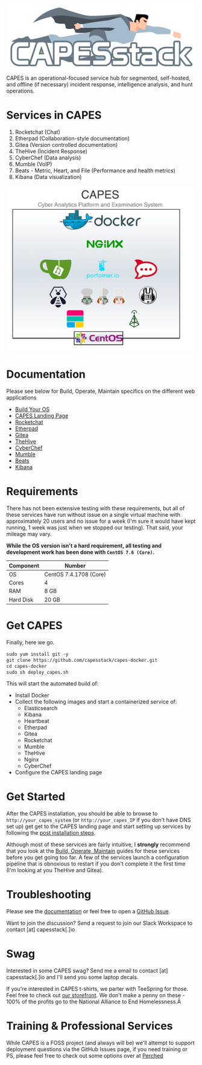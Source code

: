 ![capes logo](/capes_logo.png)

CAPES is an operational-focused service hub for segmented, self-hosted, and offline (if necessary) incident response, intelligence analysis, and hunt operations.

# Services in CAPES
1. Rocketchat (Chat)
1. Etherpad (Collaboration-style documentation)
1. Gitea (Version controlled documentation)
1. TheHive (Incident Response)
1. CyberChef (Data analysis)
1. Mumble (VoIP)
1. Beats - Metric, Heart, and File (Performance and health metrics)
1. Kibana (Data visualization)

![capes logo](/capes_arch.png)

# Documentation
Please see below for Build, Operate, Maintain specifics on the different web applications
* [Build Your OS](https://github.com/capesstack/capes/tree/master/docs#build-your-os)  
* [CAPES Landing Page](https://github.com/capesstack/capes/blob/master/landing_page/build_operate_maintain.md)  
* [Rocketchat](https://github.com/capesstack/capes/blob/master/rocketchat/build_operate_maintain.md)  
* [Etherpad](https://github.com/capesstack/capes/blob/master/etherpad/build_operate_maintain.md)  
* [Gitea](https://github.com/capesstack/capes/blob/master/gitea/build_operate_maintain.md)  
* [TheHive](https://github.com/capesstack/capes/blob/master/thehive/build_operate_maintain.md)  
* [CyberChef](https://github.com/capesstack/capes/blob/master/cyberchef/build_operate_maintain.md)
* [Mumble](https://github.com/capesstack/capes/blob/master/mumble/build_operate_maintain.md)  
* [Beats](https://github.com/capesstack/capes/blob/master/beats/build_operate_maintain.md)
* [Kibana](https://github.com/capesstack/capes/blob/master/kibana/build_operate_maintain.md)

# Requirements
There has not been extensive testing with these requirements, but all of these services have run without issue on a single virtual machine with approximately 20 users and no issue for a week (I'm sure it would have kept running, 1 week was just when we stopped our testing). That said, your mileage may vary.

**While the OS version isn't a hard requirement, all testing and development work has been done with `CentOS 7.6 (Core)`.**

| Component | Number |
| - | - |
| OS | CentOS 7.4.1708 (Core) |
| Cores | 4 |
| RAM | 8 GB |
| Hard Disk | 20 GB |

# Get CAPES
Finally, here we go.
```
sudo yum install git -y
git clone https://github.com/capesstack/capes-docker.git
cd capes-docker
sudo sh deploy_capes.sh
```
This will start the automated build of:
* Install Docker
* Collect the following images and start a containerized service of:
  * Elasticsearch
  * Kibana
  * Heartbeat
  * Etherpad
  * Gitea  
  * Rocketchat
  * Mumble  
  * TheHive  
  * Nginx  
  * CyberChef    
* Configure the CAPES landing page  

# Get Started
After the CAPES installation, you should be able to browse to `http://your_capes_system` (or `http://your_capes_IP` if you don't have DNS set up) get get to the CAPES landing page and start setting up services by following the [post installation steps](https://github.com/capesstack/capes/tree/master/docs#post-installation).

Although most of these services are fairly intuitive, I **strongly** recommend that you look at the [Build, Operate, Maintain](https://github.com/capesstack/capes/tree/master/docs#documentation) guides for these services before you get going too far. A few of the services launch a configuration pipeline that is obnoxious to restart if you don't complete it the first time (I'm looking at you TheHive and Gitea).

# Troubleshooting
Please see the [documentation](https://github.com/capesstack/capes/tree/master/docs#documentation) or feel free to open a [GitHub Issue](https://github.com/capesstack/capes/issues).

Want to join the discussion? Send a request to join our Slack Workspace to contact [at] capesstack[.]io

# Swag
Interested in some CAPES swag? Send me a email to contact [at] capesstack[.]io and I'll send you some laptop decals.

If you're interested in CAPES t-shirts, we parter with TeeSpring for those. Feel free to check out [our storefront](https://teespring.com/stores/capesstack). We don't make a penny on these - 100% of the profits go to the National Alliance to End Homelessness.Â

# Training & Professional Services
While CAPES is a FOSS project (and always will be) we'll attempt to support deployment questions via the GitHub Issues page, if you need training or PS, please feel free to check out some options over at [Perched](http://perched.io)
